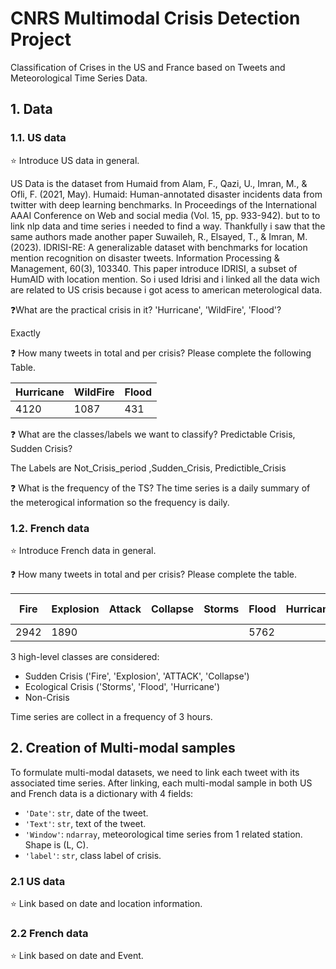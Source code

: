 # CNRS Multimodal Crisis Detection Project

Classification of Crises in the US and France based on Tweets and Meteorological Time Series Data.


## 1. Data

### 1.1. US data

⭐ Introduce US data in general. 

US Data is the dataset from Humaid from Alam, F., Qazi, U., Imran, M., & Ofli, F. (2021, May). Humaid: Human-annotated disaster incidents data from twitter with deep learning benchmarks. In Proceedings of the International AAAI Conference on Web and social media (Vol. 15, pp. 933-942). but to to link nlp data and time series i needed to find a way. Thankfully i saw that the same authors made another paper Suwaileh, R., Elsayed, T., & Imran, M. (2023). IDRISI-RE: A generalizable dataset with benchmarks for location mention recognition on disaster tweets. Information Processing & Management, 60(3), 103340. This paper introduce IDRISI, a subset of HumAID with location mention. So i used Idrisi and i linked all the data wich are related to US crisis because i got acess to american meterological data.

❓What are the practical crisis in it?  'Hurricane', 'WildFire', 'Flood'?

Exactly

❓ How many tweets in total and per crisis? Please complete the following Table.

| Hurricane | WildFire | Flood |
|-----------|----------|-------|
|   4120    |   1087   |  431  |

❓ What are the classes/labels we want to classify? Predictable Crisis, Sudden Crisis?

The Labels are Not_Crisis_period ,Sudden_Crisis, Predictible_Crisis


❓ What is the frequency of the TS?
The time series is a daily summary of the meterogical information so the frequency is daily.

### 1.2. French data
⭐ Introduce French data in general. 

❓ How many tweets in total and per crisis? Please complete the table.

| Fire | Explosion | Attack | Collapse | Storms | Flood | Hurricane | Non-Crisis |
|------|-----------|--------|----------|--------|-------|-----------|------------|
| 2942 |    1890   |        |          |        |  5762 |           |            |



3 high-level classes are considered: 
- Sudden Crisis ('Fire', 'Explosion', 'ATTACK', 'Collapse')
- Ecological Crisis ('Storms', 'Flood', 'Hurricane')
- Non-Crisis

Time series are collect in a frequency of 3 hours.


## 2. Creation of Multi-modal samples
To formulate multi-modal datasets, we need to link each tweet with its associated time series. After linking, each multi-modal sample in both US and French data is a dictionary with 4 fields:
- `'Date'`: `str`, date of the tweet.
- `'Text'`: `str`, text of the tweet.
- `'Window'`: `ndarray`, meteorological time series from 1 related station. Shape is (L, C).
- `'label'`: `str`, class label of crisis.


### 2.1 US data
⭐ Link based on date and location information.


### 2.2 French data

⭐ Link based on date and Event.
